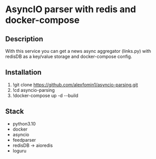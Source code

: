 # AsyncIO parser with redis and docker-compose

## Description
With this service you can get a news async aggregator (links.py) with redisDB as a key/value storage and docker-compose config. 

## Installation
1. !git clone https://github.com/alexfomin1/asyncio-parsing.git
2. !cd asyncio-parsing
3. !docker-compose up -d --build

## Stack
- python3.10
- docker
- asyncio
- feedparser
- redisDB -> aioredis
- loguru
